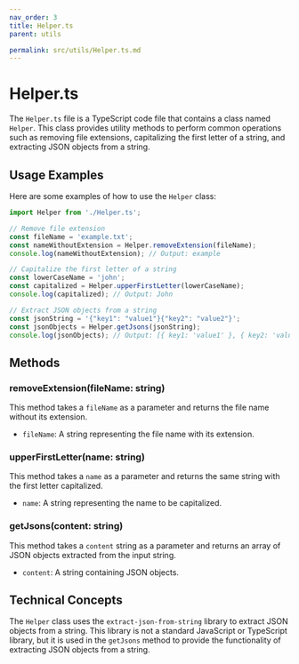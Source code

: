 ```yaml
---
nav_order: 3
title: Helper.ts
parent: utils

permalink: src/utils/Helper.ts.md
---
```


# Helper.ts

The `Helper.ts` file is a TypeScript code file that contains a class named `Helper`. This class provides utility methods to perform common operations such as removing file extensions, capitalizing the first letter of a string, and extracting JSON objects from a string.

## Usage Examples

Here are some examples of how to use the `Helper` class:

```typescript
import Helper from './Helper.ts';

// Remove file extension
const fileName = 'example.txt';
const nameWithoutExtension = Helper.removeExtension(fileName);
console.log(nameWithoutExtension); // Output: example

// Capitalize the first letter of a string
const lowerCaseName = 'john';
const capitalized = Helper.upperFirstLetter(lowerCaseName);
console.log(capitalized); // Output: John

// Extract JSON objects from a string
const jsonString = '{"key1": "value1"}{"key2": "value2"}';
const jsonObjects = Helper.getJsons(jsonString);
console.log(jsonObjects); // Output: [{ key1: 'value1' }, { key2: 'value2' }]
```

## Methods

### removeExtension(fileName: string)

This method takes a `fileName` as a parameter and returns the file name without its extension.

- `fileName`: A string representing the file name with its extension.

### upperFirstLetter(name: string)

This method takes a `name` as a parameter and returns the same string with the first letter capitalized.

- `name`: A string representing the name to be capitalized.

### getJsons(content: string)

This method takes a `content` string as a parameter and returns an array of JSON objects extracted from the input string.

- `content`: A string containing JSON objects.

## Technical Concepts

The `Helper` class uses the `extract-json-from-string` library to extract JSON objects from a string. This library is not a standard JavaScript or TypeScript library, but it is used in the `getJsons` method to provide the functionality of extracting JSON objects from a string.